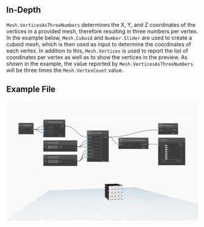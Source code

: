 ## In-Depth
`Mesh.VerticesAsThreeNumbers` determines the X, Y, and Z coordinates of the vertices in a provided mesh, therefore resulting in three numbers per vertex. In the example below, `Mesh.Cuboid` and `Number.Slider` are used to create a cuboid mesh, which is then used as input to determine the coordinates of each vertex. In addition to this, `Mesh.Vertices` is used to report the list of coordinates per vertex as well as to show the vertices in the preview. As shown in the example, the value reported by `Mesh.VerticesAsThreeNumbers` will be three times the `Mesh.VertexCount` value.

## Example File

![Example](./Autodesk.DesignScript.Geometry.Mesh.VerticesAsThreeNumbers_img.jpg)